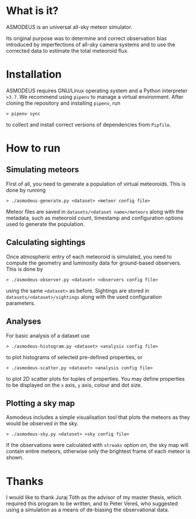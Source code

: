 # What is it?
ASMODEUS is an universal all-sky meteor simulator. 

Its original purpose was to determine and correct observation bias introduced by imperfections
of all-sky camera systems and to use the corrected data to estimate the total meteoroid flux.

# Installation
ASMODEUS requires GNU/Linux operating system and a Python interpreter `>3.7`.
We recommend using `pipenv` to manage a virtual environment. After cloning the repository
and installing `pipenv`, run

    > pipenv sync
  
to collect and install correct versions of dependencies from `Pipfile`.

# How to run
## Simulating meteors
First of all, you need to generate a population of virtual meteoroids. This is done by running

    > ./asmodeus-generate.py <dataset> <meteor config file>
    
Meteor files are saved in `datasets/<dataset name>/meteors` along with the metadata, such as meteoroid count,
timestamp and configuration options used to generate the population.

## Calculating sightings
Once atmospheric entry of each meteoroid is simulated, you need to compute the geometry and luminosity
data for ground-based observers. This is done by

    > ./asmodeus-observer.py <dataset> <observers config file>
    
using the same `<dataset>` as before. Sightings are stored in `datasets/<dataset>/sightings`
along with the used configuration parameters.

## Analyses
For basic analysis of a dataset use

    > ./asmodeus-histogram.py <dataset> <analysis config file>
    
to plot histograms of selected pre-defined properties, or

    > ./asmodeus-scatter.py <dataset> <analysis config file>

to plot 2D scatter plots for tuples of properties. You may define properties to be displayed on
the `x` axis, `y` axis, colour and dot size.

## Plotting a sky map
Asmodeus includes a simple visualisation tool that plots the meteors as they would be observed in the sky.

    > ./asmodeus-sky.py <dataset> <sky config file>

If the observations were calculated with `streaks` option on, the sky map will contain entire meteors,
otherwise only the brightest frame of each meteor is shown.

# Thanks
I would like to thank Juraj Tóth as the advisor of my master thesis, which required this program to be written,
and to Peter Vereš, who suggested using a simulation as a means of de-biasing the observational data.
